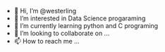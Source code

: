 - 👋 Hi, I’m @westerling
- 👀 I’m interested in Data Science progaraming
- 🌱 I’m currently learning python and C programing
- 💞️ I’m looking to collaborate on ...
- 📫 How to reach me ...

<!---
westerlingter/westerlingter is a ✨ special ✨ repository because its `README.md` (this file) appears on your GitHub profile.
You can click the Preview link to take a look at your changes.
--->
